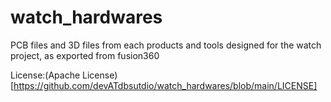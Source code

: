 # watch_hardwares
PCB files and 3D files from each products and tools designed for the watch project, as exported from fusion360

License:(Apache License)[https://github.com/devATdbsutdio/watch_hardwares/blob/main/LICENSE]
